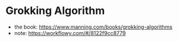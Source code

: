 # Grokking Algorithm

- the book: https://www.manning.com/books/grokking-algorithms
- note: https://workflowy.com/#/8122f9cc8779
